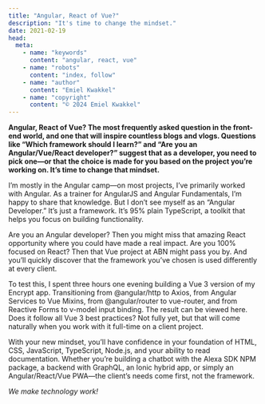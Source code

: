 ```yaml
---
title: "Angular, React of Vue?"
description: "It's time to change the mindset."
date: 2021-02-19
head:
  meta:
    - name: "keywords"
      content: "angular, react, vue"
    - name: "robots"
      content: "index, follow"
    - name: "author"
      content: "Emiel Kwakkel"
    - name: "copyright"
      content: "© 2024 Emiel Kwakkel"
---
```


**Angular, React of Vue? The most frequently asked question in the front-end world, and one that will inspire countless blogs and vlogs. Questions like “Which framework should I learn?” and “Are you an Angular/Vue/React developer?” suggest that as a developer, you need to pick one—or that the choice is made for you based on the project you’re working on. It’s time to change that mindset.**

I’m mostly in the Angular camp—on most projects, I’ve primarily worked with Angular. As a trainer for AngularJS and Angular Fundamentals, I’m happy to share that knowledge. But I don’t see myself as an “Angular Developer.” It’s just a framework. It’s 95% plain TypeScript, a toolkit that helps you focus on building functionality.

Are you an Angular developer? Then you might miss that amazing React opportunity where you could have made a real impact. Are you 100% focused on React? Then that Vue project at ABN might pass you by. And you’ll quickly discover that the framework you’ve chosen is used differently at every client.

To test this, I spent three hours one evening building a Vue 3 version of my Encrypt app. Transitioning from @angular/http to Axios, from Angular Services to Vue Mixins, from @angular/router to vue-router, and from Reactive Forms to v-model input binding. The result can be viewed here. Does it follow all Vue 3 best practices? Not fully yet, but that will come naturally when you work with it full-time on a client project.

With your new mindset, you’ll have confidence in your foundation of HTML, CSS, JavaScript, TypeScript, Node.js, and your ability to read documentation. Whether you’re building a chatbot with the Alexa SDK NPM package, a backend with GraphQL, an Ionic hybrid app, or simply an Angular/React/Vue PWA—the client’s needs come first, not the framework.

_We make technology work!_
